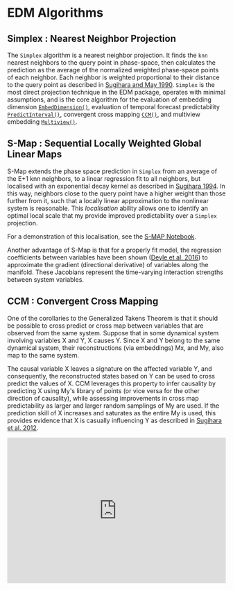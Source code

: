 # EDM Algorithms 

## Simplex : Nearest Neighbor Projection

The `Simplex` algorithm is a nearest neighbor projection. It finds the `knn` 
nearest neighbors to the query point in phase-space, then calculates the
prediction as the average of the normalized weighted phase-space points of
each neighbor.  Each neighbor is weighted proportional to their distance to
the query point as described in
[Sugihara and May 1990](https://www.nature.com/articles/344734a0).
`Simplex` is the most direct projection technique in the
EDM package, operates with minimal assumptions, and is the core algorithm
for the evaluation of embedding dimension
[`EmbedDimension()`](../edm_functions/#embeddimension), evaluation of
temporal forecast predictability
[`PredictInterval()`](../edm_functions/#predictinterval), 
convergent cross mapping [`CCM()`](../edm_functions/#ccm),
and multiview embedding [`Multiview()`](../edm_functions/#multiview).


## S-Map : Sequential Locally Weighted Global Linear Maps

S-Map extends the phase space prediction in `Simplex` from an
average of the E+1 knn neighbors, to a linear regression fit to all
neighbors, but localised with an exponential decay kernel as described
in [Sugihara 1994](https://royalsocietypublishing.org/doi/abs/10.1098/rsta.1994.0106). In this way, neighbors close to the query point have a higher weight
than those further from it, such that a locally linear approximation to
the nonlinear system is reasonable. This _localisation_ ability allows
one to identify an optimal local scale that my provide improved
predictability over a `Simplex` projection. 

For a demonstration of this localisation, see the
[S-MAP Notebook](https://github.com/cameronosmith/EDM_notebooks/blob/master/SMAP.ipynb).

Another advantage of S-Map is that for a properly fit model, the regression
coefficients between variables have been shown ([Deyle et al. 2016](https://royalsocietypublishing.org/doi/full/10.1098/rspb.2015.2258)) to approximate
the gradient (directional derivative) of variables along the manifold.
These Jacobians represent the time-varying interaction strengths between
system variables. 

## CCM : Convergent Cross Mapping

One of the corollaries to the Generalized Takens Theorem is that it
should be possible to cross predict or cross map between variables that
are observed from the same system. Suppose that in some dynamical system
involving variables X and Y, X causes Y. 
Since X and Y belong to the same dynamical system, their reconstructions
(via embeddings) Mx, and My, also map to the same system.

The causal variable X leaves a signature on the affected variable Y,
and consequently, the reconstructed states based on Y can be used to
cross predict the values of X. CCM leverages this property to infer
causality by predicting X using My's library of points (or vice versa
for the other direction of causality), while assessing improvements in
cross map predictability as larger and larger random samplings of My
are used. If the prediction skill of X increases and saturates as the
entire My is used, this provides evidence that X is casually
influencing Y as described in
[Sugihara et al. 2012](https://science.sciencemag.org/content/338/6106/496).

<iframe width="100%" height="335" src="https://www.youtube.com/embed/NrFdIz-D2yM" 
frameborder="0" allow="autoplay; gyroscope; picture-in-picture" allowfullscreen></iframe>  

